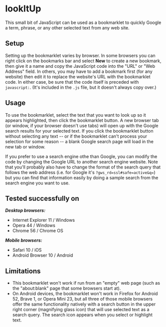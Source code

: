 # lookItUp

This small bit of JavaScript can be used as a bookmarklet to quickly Google a term, phrase, or any other selected text from any web site.

## Setup

Setting up the bookmarklet varies by browser. In some browsers you can right click on the bookmarks bar and select **New** to create a new bookmark, then give it a name and copy the JavaScript code into the "URL" or "Web Address" field.  In others, you may have to add a bookmark first (for any website) then edit it to replace the website's URL with the bookmarklet code.  In either case, be sure that the code itself is preceded with `javascript:`.  (It's included in the `.js` file, but it doesn't always copy over.)

## Usage

To use the bookmarklet, select the text that you want to look up so it appears highlighted, then click the bookmarklet button.  A new browser tab (or window, if your browser doesn't use tabs) will open up with the Google search results for your selected text.  If you click the bookmarklet button without selecting any text -- or if the bookmarklet can't process your selection for some reason -- a blank Google search page will load in the new tab or window.

If you prefer to use a search engine othe than Google, you can modify the code by changing the Google URL to another search engine website.  Note that you'll probably also have to change the format of the search query that follows the web address (i.e. for Google it's `?gws_rd=ssl#safe=active&q=`) but you can find that information easily by doing a sample search from the search engine you want to use.

## Tested successfully on

***Desktop browsers:***
- Internet Explorer 11 / Windows
- Opera 44 / Windows
- Chrome 56 / Chrome OS

***Mobile browsers:***
- Safari 10 / iOS
- Android Browser 10 / Android

## Limitations

- This bookmarklet won't work if run from an "empty" web page (such as the "about:blank" page that some browsers start at).
- On Android devices, the bookmarklet won't work in Firefox for Android 52, Brave 1, or Opera Mini 23, but all three of those mobile browsers offer the same functionality natively with a search button in the upper right corner (magnifying glass icon) that will use selected text as a search query.  The search icon appears when you select or highlight text.

